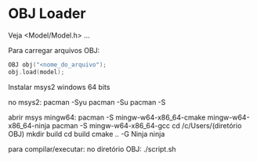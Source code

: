 # OBJ Loader

Veja <Model/Model.h> ...

Para carregar arquivos OBJ:

```cpp
OBJ obj("<nome_do_arquivo");
obj.load(model);
```

Instalar msys2 windows 64 bits

no msys2:
    pacman -Syu
    pacman -Su
    pacman -S

abrir msys mingw64:
    pacman -S mingw-w64-x86_64-cmake mingw-w64-x86_64-ninja
    pacman -S mingw-w64-x86_64-gcc
    cd /c/Users/(diretório OBJ)
    mkdir build
    cd build
    cmake .. -G Ninja
    ninja

para compilar/executar:
    no diretório OBJ:
        ./script.sh

